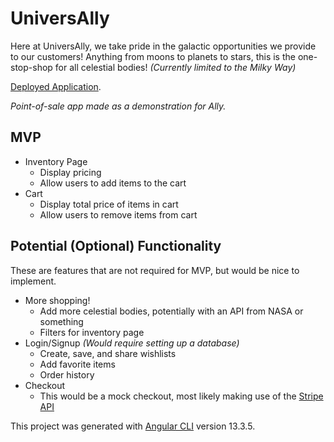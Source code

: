 # UniversAlly

Here at UniversAlly, we take pride in the galactic opportunities we provide to our customers! Anything from moons to planets to stars, this is the one-stop-shop for all celestial bodies! *(Currently limited to the Milky Way)*

[Deployed Application](https://universally.herokuapp.com).

*Point-of-sale app made as a demonstration for Ally.*

## MVP

- Inventory Page
  - Display pricing
  - Allow users to add items to the cart
- Cart
  - Display total price of items in cart
  - Allow users to remove items from cart

## Potential (Optional) Functionality

These are features that are not required for MVP, but would be nice to implement.

- More shopping!
  - Add more celestial bodies, potentially with an API from NASA or something
  - Filters for inventory page
- Login/Signup *(Would require setting up a database)*
  - Create, save, and share wishlists
  - Add favorite items
  - Order history
- Checkout
  - This would be a mock checkout, most likely making use of the [Stripe API](https://stripe.com/)

This project was generated with [Angular CLI](https://github.com/angular/angular-cli) version 13.3.5.
